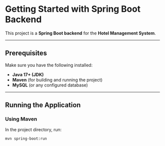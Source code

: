 # Getting Started with Spring Boot Backend

This project is a **Spring Boot backend** for the **Hotel Management System**.

---

## Prerequisites

Make sure you have the following installed:

- **Java 17+ (JDK)**
- **Maven** (for building and running the project)
- **MySQL** (or any configured database)

---

## Running the Application

### Using Maven

In the project directory, run:

```bash
mvn spring-boot:run
